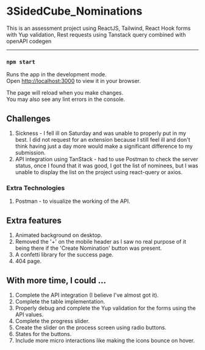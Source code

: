 # 3SidedCube_Nominations
This is an assessment project using ReactJS, Tailwind, React Hook forms with Yup validation, Rest requests using Tanstack query combined with openAPI codegen

---
### `npm start`

Runs the app in the development mode.\
Open [http://localhost:3000](http://localhost:3000) to view it in your browser.

The page will reload when you make changes.\
You may also see any lint errors in the console.

## Challenges

1. Sickness - I fell ill on Saturday and was unable to properly put in my best. I did not request for an extension because I still feel ill and don't think having just a day more would make a significant difference to my submission. 
2. API integration using TanStack - had to use Postman to check the server status, once I found that it was good, I got the list of nominees, but I was unable to display the list on the project using react-query or axios.


### Extra Technologies
1. Postman - to visualize the working of the API. 

## Extra features
1. Animated background on desktop.
2. Removed the '+' on the mobile header as I saw no real purpose of it being there if the 'Create Nomination' button was present.
3. A confetti library for the success page.
4. 404 page.

## With more time, I could ...
1. Complete the API integration (I believe I've almost got it).
2. Complete the table implementation.
3. Properly debug and complete the Yup validation for the forms using the API values.
4. Complete the progress slider.
5. Create the slider on the process screen using radio buttons.
6. States for the buttons.
7. Include more micro interactions like making the icons bounce on hover.